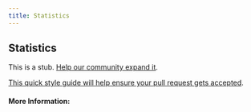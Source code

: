 ```yaml
---
title: Statistics
---
```


## Statistics

This is a stub. [Help our community expand it](https://github.com/freecodecamp/guides/tree/master/src/pages/articles/math/statistics/index.md).

[This quick style guide will help ensure your pull request gets accepted](https://github.com/freeCodeCamp/guides/blob/master/README.md).

<!-- The article goes here, in GitHub-flavored Markdown. Feel free to add YouTube videos, images, and CodePen/JSBin embeds  -->

#### More Information:
<!-- Please add any articles you think might be helpful to read before writing the article -->


